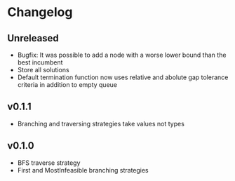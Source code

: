# Changelog

## Unreleased
- Bugfix: It was possible to add a node with a worse lower bound than the best incumbent
- Store all solutions
- Default termination function now uses relative and abolute gap tolerance criteria in addition to empty queue

## v0.1.1
- Branching and traversing strategies take values not types


## v0.1.0
- BFS traverse strategy
- First and MostInfeasible branching strategies
